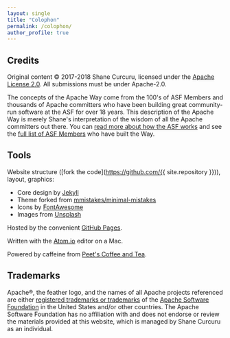 ```yaml
---
layout: single
title: "Colophon"
permalink: /colophon/
author_profile: true
---
```


## Credits

Original content &copy; 2017-2018 Shane Curcuru, licensed under the [Apache License 2.0](https://www.apache.org/licenses/LICENSE-2.0.html).  All submissions must be under Apache-2.0.

The concepts of the Apache Way come from the 100's of ASF Members and thousands of Apache committers who have been building great community-run software at the ASF for over 18 years.  This description of the Apache Way is merely Shane's interpretation of the wisdom of all the Apache committers out there.  You can [read more about how the ASF works](https://www.apache.org/foundation/how-it-works.html) and see the [full list of ASF Members](https://www.apache.org/foundation/members) who have built the Way.

## Tools

Website structure ([fork the code](https://github.com/{{ site.repository }})), layout, graphics:

- Core design by [Jekyll](https://jekyllrb.com/)
- Theme forked from [mmistakes/minimal-mistakes](https://github.com/mmistakes/minimal-mistakes)
- Icons by [FontAwesome](http://fontawesome.io/)
- Images from [Unsplash](https://unsplash.com/)

Hosted by the convenient [GitHub Pages](https://pages.github.com/).

Written with the [Atom.io](https://atom.io/) editor on a Mac.

Powered by caffeine from [Peet's Coffee and Tea](http://www.whyilovepeets.com/).

## Trademarks

Apache®, the feather logo, and the names of all Apache projects referenced are either [registered trademarks or trademarks](https://www.apache.org/foundation/marks/) of the [Apache Software Foundation](http://www.apache.org/) in the United States and/or other countries.  The Apache Software Foundation has no affiliation with and does not endorse or review the materials provided at this website, which is managed by Shane Curcuru as an individual.